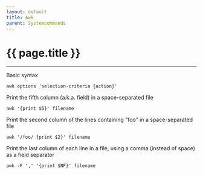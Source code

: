 ```yaml
---
layout: default
title: Awk
parent: Systemcommands
---
```


# {{ page.title }}

______________________________________________________________________

Basic syntax

`awk options 'selection-criteria {action}'`

Print the fifth column (a.k.a. field) in a space-separated file

`awk '{print $5}' filename`

Print the second column of the lines containing "foo" in a space-separated file

`awk '/foo/ {print $2}' filename`

Print the last column of each line in a file, using a comma (instead of space) as a field separator

`awk -F ',' '{print $NF}' filename`
